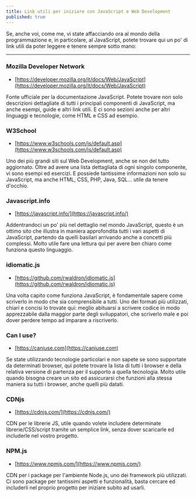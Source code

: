 ```yaml
---
title: Link utili per iniziare con JavaScript e Web Development
published: true
---
```


Se, anche voi, come me, vi state affacciando ora al mondo della programmazione e, in particolare, al JavaScript, potete trovare qui un po' di link utili da poter leggere e tenere sempre sotto mano:

---

### Mozilla Developer Network

- [https://developer.mozilla.org/it/docs/Web/JavaScript](https://developer.mozilla.org/it/docs/Web/JavaScript)

Fonte ufficiale per la documentazione JavaScript. Potete trovare non solo descrizioni dettagliate di tutti i principali componenti di JavaScript, ma anche esempi, guide e altri link utili. E ci sono sezioni anche per altri linguaggi e tecnologie, come HTML e CSS ad esempio.

### W3School

- [https://www.w3schools.com/js/default.asp](https://www.w3schools.com/js/default.asp)

Uno dei più grandi siti sul Web Development, anche se non del tutto aggiornato. Oltre ad avere una lista dettagliata di ogni singolo componente, vi sono esempi ed esercizi. E possiede tantissime informazioni non solo su JavaScript, ma anche HTML, CSS, PHP, Java, SQL... utile da tenere d'occhio.

### Javascript.info

- [https://javascript.info/](https://javascript.info/)

Addentrandoci un po' più nel dettaglio nel mondo JavaScript, questo è un ottimo sito che illustra in maniera approfondita tutti i vari aspetti di JavaScript, partendo da quelli basilari arrivando anche a concetti più complessi. Molto utile fare una lettura qui per avere ben chiaro come funziona questo linguaggio.

### idiomatic.js

- [https://github.com/rwaldron/idiomatic.js](https://github.com/rwaldron/idiomatic.js)

Una volta capito come funziona JavaScript, è fondamentale sapere come scriverlo in modo che sia comprensibile a tutti. Uno dei formati più utilizzati, chiari e concisi lo trovate qui: meglio abituarsi a scrivere codice in modo apprezzabile dalla maggior parte degli sviluppatori, che scriverlo male e poi dover perdere tempo ad imparare a riscriverlo.

### Can I use?

- [https://caniuse.com](https://caniuse.com)

Se state utilizzando tecnologie particolari e non sapete se sono supportate da determinati browser, qui potete trovare la lista di tutti i browser e della relativa versione di partenza per il supporto a quella tecnologia. Molto utile quando bisogna creare un sito ed assicurarsi che funzioni alla stessa maniera su tutti i browser, anche quelli più datati.

### CDNjs

- [https://cdnjs.com/](https://cdnjs.com/)

CDN per le librerie JS, utile quando volete includere determinate librerie/CSS/script tramite un semplice link, senza dover scaricarle ed includerle nel vostro progetto.

### NPM.js

- [https://www.npmjs.com/](https://www.npmjs.com/)

CDN per i package per l'ambiente Node.js, uno dei framework più utilizzati. Ci sono package per tantissimi aspetti e funzionalità, basta cercare ed includerli nel proprio progetto per iniziare subito ad usarli.
